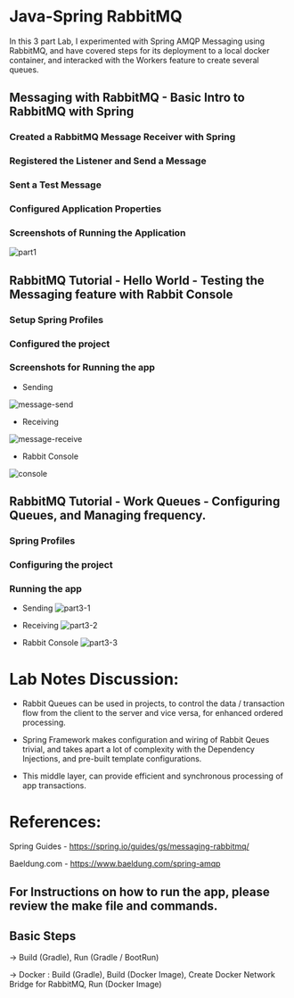 # Java-Spring RabbitMQ

In this 3 part Lab, I experimented with Spring AMQP Messaging using RabbitMQ, and have covered steps for its deployment to a local docker container, and interacked with the Workers feature to create several queues.

## Messaging with RabbitMQ -  Basic Intro to RabbitMQ with Spring

### Created a RabbitMQ Message Receiver with Spring

### Registered the Listener and Send a Message

### Sent a Test Message

### Configured Application Properties

### Screenshots of Running the Application

![part1](./images/mq-send-rec.png)



## RabbitMQ Tutorial - Hello World - Testing the Messaging feature with Rabbit Console

### Setup Spring Profiles

### Configured the project

### Screenshots for Running the app

- Sending

![message-send](./images/part2-console-send.png)

- Receiving

![message-receive](./images/part2-console-receive.png)

- Rabbit Console

![console](./images/part2-rabbit-console.png)



## RabbitMQ Tutorial - Work Queues - Configuring Queues, and Managing frequency.

### Spring Profiles

### Configuring the project

### Running the app

- Sending
![part3-1](./images/workers-console-send.png)

- Receiving
![part3-2](./images/workers-console-receive.png)

- Rabbit Console
![part3-3](./images/workers-rabbit-console.png)


# Lab Notes Discussion:

- Rabbit Queues can be used in projects, to control the data / transaction flow from the client to the server and vice versa, for enhanced ordered processing.

- Spring Framework makes configuration and wiring of Rabbit Qeues trivial, and takes apart a lot of complexity with the Dependency Injections, and pre-built template configurations. 

- This middle layer, can provide efficient and synchronous processing of app transactions. 


# References: 

Spring Guides - https://spring.io/guides/gs/messaging-rabbitmq/

Baeldung.com - https://www.baeldung.com/spring-amqp

## For Instructions on how to run the app, please review the make file and commands.

## Basic Steps 

-> Build (Gradle), Run (Gradle / BootRun) 

-> Docker : Build (Gradle), Build (Docker Image), Create Docker Network Bridge for RabbitMQ, Run (Docker Image)

